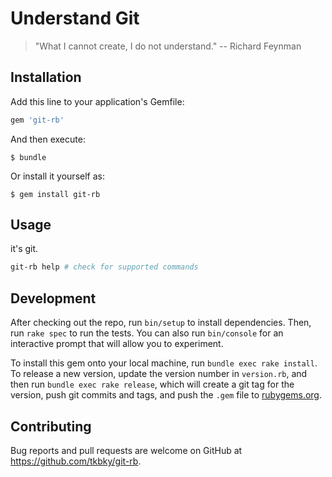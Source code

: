 # Understand Git

> "What I cannot create, I do not understand."
> -- Richard Feynman

## Installation

Add this line to your application's Gemfile:

```ruby
gem 'git-rb'
```

And then execute:

    $ bundle

Or install it yourself as:

    $ gem install git-rb

## Usage

it's git.

```bash
git-rb help # check for supported commands
```

## Development

After checking out the repo, run `bin/setup` to install dependencies. Then, run `rake spec` to run the tests. You can also run `bin/console` for an interactive prompt that will allow you to experiment.

To install this gem onto your local machine, run `bundle exec rake install`. To release a new version, update the version number in `version.rb`, and then run `bundle exec rake release`, which will create a git tag for the version, push git commits and tags, and push the `.gem` file to [rubygems.org](https://rubygems.org).

## Contributing

Bug reports and pull requests are welcome on GitHub at https://github.com/tkbky/git-rb.
